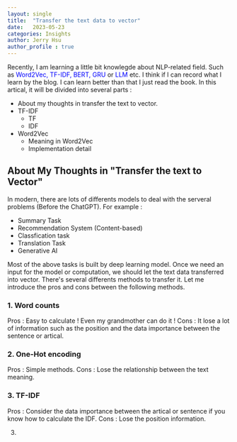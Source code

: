 ```yaml
---
layout: single
title:  "Transfer the text data to vector"
date:   2023-05-23
categories: Insights
author: Jerry Hsu
author_profile : true
---
```


Recently, I am learning a little bit knowlegde about NLP-related field. Such as <span style="color:blue">Word2Vec, TF-IDF, BERT, GRU</span> or <span style="color:blue">LLM</span> etc. I think if I can record what I learn by the blog. I can learn better than that I just read the book. In this artical, it will be divided into several parts :

* About my thoughts in transfer the text to vector.
* TF-IDF
  * TF
  * IDF
* Word2Vec
  * Meaning in Word2Vec
  * Implementation detail 


## About My Thoughts in "Transfer the text to Vector"

In modern, there are lots of differents models to deal with the serveral problems (Before the ChatGPT). For example : 

* Summary Task
* Recommendation System (Content-based)
* Classfication task
* Translation Task
* Generative AI

Most of the above tasks is built by deep learning model. Once we need an input for the model or computation, we should let the text data transferred into vector. There's several differents methods to transfer it. Let me introduce the pros and cons between the following methods.

### 1. Word counts
Pros : Easy to calculate ! Even my grandmother can do it !
Cons : It lose a lot of information such as the position and the data importance between the sentence or artical.

### 2. One-Hot encoding
Pros : Simple methods.
Cons : Lose the relationship between the text meaning.

### 3. TF-IDF
Pros : Consider the data importance between the artical or sentence if you know how to calculate the IDF.
Cons : Lose the position information.

3. 

